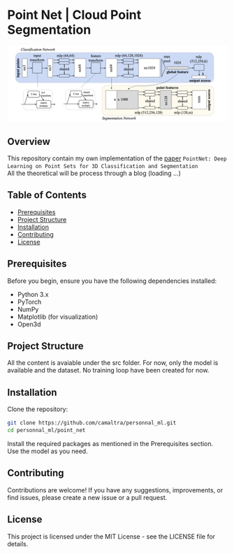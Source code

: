 # Point Net | Cloud Point Segmentation

<img src="./readme_img/pn_arch.png" width="600"/> 

## Overview

This repository contain my own implementation of the [paper](https://arxiv.org/abs/1612.00593) `PointNet: Deep Learning on Point Sets for 3D Classification and Segmentation`  
All the theoretical will be process through a blog (loading ...)

## Table of Contents

- [Prerequisites](#prerequisites)
- [Project Structure](#project-structure)
- [Installation](#installation)
- [Contributing](#contributing)
- [License](#license)

## Prerequisites

Before you begin, ensure you have the following dependencies installed:

- Python 3.x
- PyTorch
- NumPy
- Matplotlib (for visualization)
- Open3d

## Project Structure
All the content is avaiable under the src folder. For now, only the model is available and the dataset. No training loop have been created for now.

## Installation
Clone the repository:
```bash
git clone https://github.com/camaltra/personnal_ml.git
cd personnal_ml/point_net
```
Install the required packages as mentioned in the Prerequisites section.   
Use the model as you need.

## Contributing
Contributions are welcome! If you have any suggestions, improvements, or find issues, please create a new issue or a pull request.

## License
This project is licensed under the MIT License - see the LICENSE file for details.